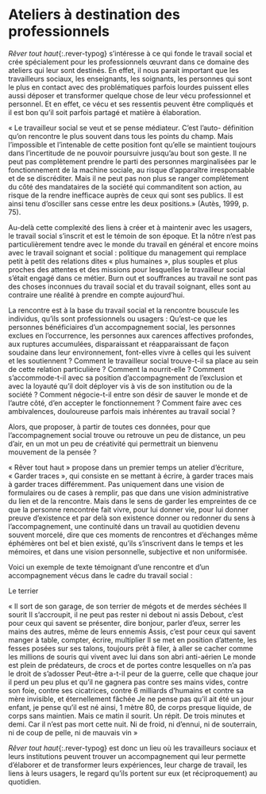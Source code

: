 # Ateliers à destination des professionnels

*Rêver tout haut*{:.rever-typog} s’intéresse à ce qui fonde le travail social et crée spécialement pour  les professionnels œuvrant dans ce domaine des ateliers qui leur sont destinés. En effet, il nous parait important que les travailleurs sociaux, les enseignants, les soignants, les personnes qui sont le plus en contact avec des problématiques parfois lourdes puissent elles aussi déposer et transformer quelque chose de leur vécu professionnel et personnel. Et en effet, ce vécu et ses ressentis peuvent être compliqués et il est bon qu’il soit parfois partagé et matière à élaboration.

« Le travailleur social se veut et se pense médiateur. C’est l’auto- définition qu’on rencontre le plus souvent dans tous les points du champ. Mais l’impossible et l’intenable de cette position font qu’elle se maintient toujours dans l’incertitude de ne pouvoir poursuivre jusqu’au bout son geste. Il ne peut pas complètement prendre le parti des personnes marginalisées par le fonctionnement de la machine sociale, au risque d’apparaître irresponsable et de se discréditer. Mais il ne peut pas non plus se ranger complètement du côté des mandataires de la société qui commanditent son action, au risque de la rendre inefficace auprès de ceux qui sont ses publics. Il est ainsi tenu d’osciller sans cesse entre les deux positions.» (Autès, 1999, p. 75).

Au-delà cette complexité des liens à créer et à maintenir avec les usagers, le travail social s’inscrit et est le témoin de son époque. Et la nôtre n’est pas particulièrement tendre avec le monde du travail en général et encore moins avec le travail soignant et social : politique du management qui remplace petit à petit des relations dites « plus humaines », plus souples et plus proches des attentes et des missions pour lesquelles le travailleur social s’était engagé dans ce métier. Burn out et souffrances au travail ne sont pas des choses inconnues du travail social et du travail soignant, elles sont au contraire une réalité à prendre en compte aujourd’hui. 

La rencontre est à la base du travail social et la rencontre bouscule les individus, qu’ils sont professionnels ou usagers : Qu’est-ce que les personnes bénéficiaires d’un accompagnement social, les personnes exclues en l’occurrence,  les personnes aux carences affectives profondes, aux ruptures accumulées, disparaissant et réapparaissant de façon soudaine dans leur environnement, font-elles vivre à celles qui les suivent et les soutiennent ? Comment le travailleur social trouve-t-il sa place au sein de cette relation particulière ? Comment la nourrit-elle ? Comment s’accommode-t-il avec sa position d’accompagnement de l’exclusion et avec la loyauté qu’il doit déployer vis à vis de son institution ou de la société ? Comment négocie-t-il entre son désir de sauver le monde et de l’autre côté, d’en accepter le fonctionnement ? Comment faire avec ces ambivalences, douloureuse parfois mais inhérentes au travail social ? 

Alors, que proposer, à partir de toutes ces données, pour que l’accompagnement social trouve ou retrouve un peu de distance, un peu d’air, en un mot un peu de créativité qui permettrait un bienvenu mouvement de la pensée ? 

« Rêver tout haut » propose dans un premier temps un atelier d’écriture, « Garder traces », qui consiste en se mettant à écrire, à garder traces mais à garder traces différemment. Pas uniquement dans une vision de formulaires ou de cases à remplir, pas que dans une vision administrative du lien et de la rencontre. Mais dans le sens de garder les empreintes de ce que la personne rencontrée fait vivre, pour lui donner vie, pour lui donner preuve d’existence et par delà son existence donner ou redonner du sens à l’accompagnement, une continuité dans un travail au quotidien devenu souvent morcelé, dire que ces moments de rencontres et d’échanges même éphémères ont bel et bien existé, qu’ils s’inscrivent dans le temps et les mémoires, et dans une vision personnelle, subjective et non uniformisée. 

Voici un exemple de texte témoignant d’une rencontre et d’un accompagnement vécus dans le cadre du travail social :

Le terrier 

« Il sort de son garage, de son terrier de mégots et de merdes séchées
Il sourit
Il s’accroupit, il ne peut pas rester ni debout ni assis
Debout, c’est pour ceux qui savent se présenter, dire bonjour, parler d’eux, serrer les mains des autres, même de leurs ennemis
Assis, c’est pour ceux qui savent manger à table, compter, écrire, multiplier
Il se met en position d’attente, les fesses posées sur ses talons, toujours prêt à filer, à aller se cacher comme les millions de souris qui vivent avec lui dans son abri anti-aérien
Le monde est plein de prédateurs, de crocs et de portes contre lesquelles on n’a pas le droit de s’adosser
Peut-être a-t-il peur de la guerre, celle que chaque jour il perd un peu plus et qu’il ne gagnera pas contre ses mains vides, contre son foie, contre ses cicatrices, contre 6 milliards d’humains et contre sa mère invisible, et éternellement fâchée
Je ne pense pas qu’il ait été un jour enfant, je pense qu’il est né ainsi, 1 mètre 80, de corps presque liquide, de corps sans maintien.
Mais ce matin il sourit. Un répit. De trois minutes et demi. 
Car il n’est pas mort cette nuit. Ni de froid, ni d’ennui, ni de souterrain, ni  de coup de pelle, ni de mauvais vin »

*Rêver tout haut*{:.rever-typog}  est donc un lieu où les travailleurs sociaux et leurs institutions peuvent trouver un accompagnement qui leur permette d’élaborer et de transformer leurs expériences, leur charge de travail, les liens à leurs usagers, le regard qu’ils portent sur eux (et réciproquement) au quotidien. 

